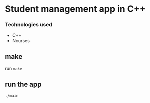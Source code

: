# Student management app in C++

### Technologies used
- C++
- Ncurses

## make
run ```make```

## run the app
```./main```
